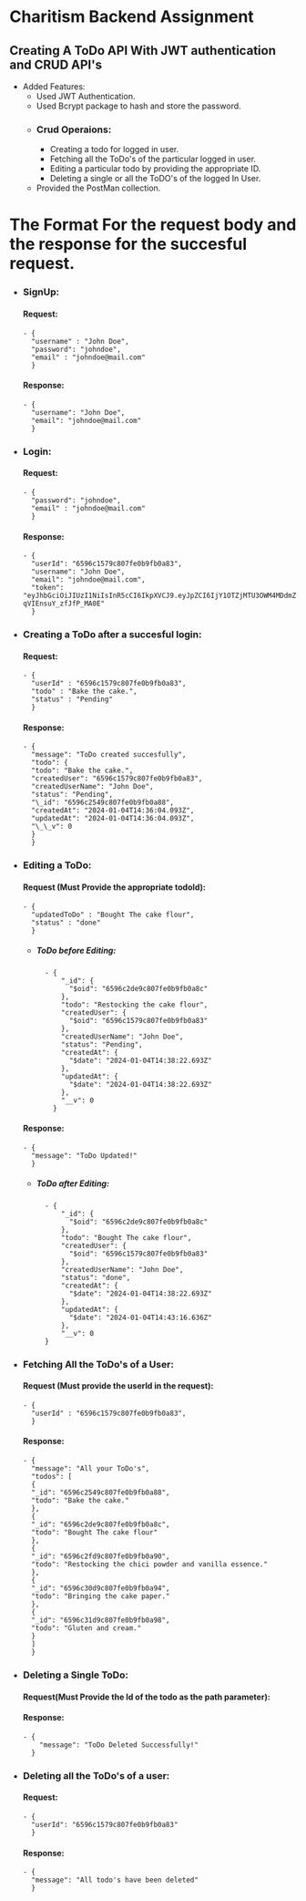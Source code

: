 # Charitism Backend Assignment

## Creating A ToDo API With JWT authentication and CRUD API's

- Added Features:
  - Used JWT Authentication.
  - Used Bcrypt package to hash and store the password.
  - ### Crud Operaions:
    - Creating a todo for logged in user.
    - Fetching all the ToDo's of the particular logged in user.
    - Editing a particular todo by providing the appropriate ID.
    - Deleting a single or all the ToDO's of the logged In User.
  - Provided the PostMan collection.

# The Format For the request body and the response for the succesful request.

- ### SignUp:

  #### Request:

      - {
        "username" : "John Doe",
        "password": "johndoe",
        "email" : "johndoe@mail.com"
        }

  #### Response:

      - {
        "username": "John Doe",
        "email": "johndoe@mail.com"
        }

- ### Login:

  #### Request:

      - {
        "password": "johndoe",
        "email" : "johndoe@mail.com"
        }

  #### Response:

      - {
        "userId": "6596c1579c807fe0b9fb0a83",
        "username": "John Doe",
        "email": "johndoe@mail.com",
        "token": "eyJhbGciOiJIUzI1NiIsInR5cCI6IkpXVCJ9.eyJpZCI6IjY1OTZjMTU3OWM4MDdmZTBiOWZiMGE4MyIsImlhdCI6MTcwNDM3ODgyMiwiZXhwIjoxNzA0NDY1MjIyfQ.Lw432FlY1dJ5EfxyiFxrpeJ-qVIEnsuY_zfJfP_MA0E"
        }

- ### Creating a ToDo after a succesful login:

  #### Request:

      - {
        "userId" : "6596c1579c807fe0b9fb0a83",
        "todo" : "Bake the cake.",
        "status" : "Pending"
        }

  #### Response:

      - {
        "message": "ToDo created succesfully",
        "todo": {
        "todo": "Bake the cake.",
        "createdUser": "6596c1579c807fe0b9fb0a83",
        "createdUserName": "John Doe",
        "status": "Pending",
        "\_id": "6596c2549c807fe0b9fb0a88",
        "createdAt": "2024-01-04T14:36:04.093Z",
        "updatedAt": "2024-01-04T14:36:04.093Z",
        "\_\_v": 0
        }
        }

- ### Editing a ToDo:

  #### Request (Must Provide the appropriate todoId):

      - {
        "updatedToDo" : "Bought The cake flour",
        "status" : "done"
        }

  - ##### ToDo before Editing:

          - {
              "_id": {
                "$oid": "6596c2de9c807fe0b9fb0a8c"
              },
              "todo": "Restocking the cake flour",
              "createdUser": {
                "$oid": "6596c1579c807fe0b9fb0a83"
              },
              "createdUserName": "John Doe",
              "status": "Pending",
              "createdAt": {
                "$date": "2024-01-04T14:38:22.693Z"
              },
              "updatedAt": {
                "$date": "2024-01-04T14:38:22.693Z"
              },
              "__v": 0
            }

  #### Response:

      - {
        "message": "ToDo Updated!"
        }

  - ##### ToDo after Editing:

          - {
              "_id": {
                "$oid": "6596c2de9c807fe0b9fb0a8c"
              },
              "todo": "Bought The cake flour",
              "createdUser": {
                "$oid": "6596c1579c807fe0b9fb0a83"
              },
              "createdUserName": "John Doe",
              "status": "done",
              "createdAt": {
                "$date": "2024-01-04T14:38:22.693Z"
              },
              "updatedAt": {
                "$date": "2024-01-04T14:43:16.636Z"
              },
              "__v": 0
          }

- ### Fetching All the ToDo's of a User:

  #### Request (Must provide the userId in the request):

      - {
        "userId" : "6596c1579c807fe0b9fb0a83",
        }

  #### Response:

      - {
        "message": "All your ToDo's",
        "todos": [
        {
        "_id": "6596c2549c807fe0b9fb0a88",
        "todo": "Bake the cake."
        },
        {
        "_id": "6596c2de9c807fe0b9fb0a8c",
        "todo": "Bought The cake flour"
        },
        {
        "_id": "6596c2fd9c807fe0b9fb0a90",
        "todo": "Restocking the chici powder and vanilla essence."
        },
        {
        "_id": "6596c30d9c807fe0b9fb0a94",
        "todo": "Bringing the cake paper."
        },
        {
        "_id": "6596c31d9c807fe0b9fb0a98",
        "todo": "Gluten and cream."
        }
        ]
        }

- ### Deleting a Single ToDo:

  #### Request(Must Provide the Id of the todo as the path parameter):

  #### Response:

      - {
          "message": "ToDo Deleted Successfully!"
        }

- ### Deleting all the ToDo's of a user:

  #### Request:

      - {
        "userId": "6596c1579c807fe0b9fb0a83"
        }

  #### Response:

      - {
        "message": "All todo's have been deleted"
        }
